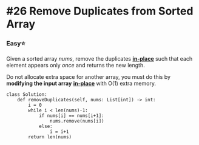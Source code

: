 # \#26 Remove Duplicates from Sorted Array

### Easy:star:

Given a sorted array _nums_, remove the duplicates [**in-place**](https://en.wikipedia.org/wiki/In-place_algorithm) such that each element appears only _once_ and returns the new length.

Do not allocate extra space for another array, you must do this by **modifying the input array** [**in-place**](https://en.wikipedia.org/wiki/In-place_algorithm) with O\(1\) extra memory.

```text
class Solution:
    def removeDuplicates(self, nums: List[int]) -> int:
        i = 0
        while i < len(nums)-1: 
            if nums[i] == nums[i+1]:
                nums.remove(nums[i])
            else:
                i = i+1
        return len(nums)
```



